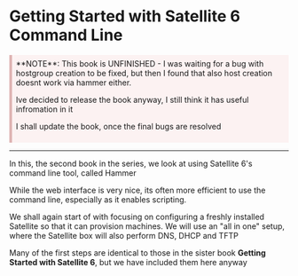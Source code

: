 <style>
div.warn {
    background-color: #fcf2f2;
    border-color: #dFb5b4;
    border-left: 5px solid #dfb5b4;
    padding: 0.5em;
    }
 </style>

# Getting Started with Satellite 6 Command Line
<div class=warn>**NOTE**:
This book is UNFINISHED - I was waiting for a bug with hostgroup creation to be fixed, but then I found that also host creation doesnt work via hammer either.

Ive decided to release the book anyway, I still think it has useful infromation in it

I shall update the book, once the final bugs are resolved
</div>

----
In this, the second book in the series, we look at using Satellite 6's command line tool, called Hammer

While the web interface is very nice, its often more efficient to use the command line, especially as it enables scripting.

We shall again start of with focusing on configuring a freshly installed Satellite so that it can provision machines. We will use an "all in one" setup, where the Satellite box will also perform DNS, DHCP and TFTP

Many of the first steps are identical to those in the sister book **Getting Started with Satellite 6**, but we have included them here anyway
